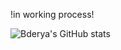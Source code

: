

!in working process!

![Bderya's GitHub stats](https://github-readme-stats.vercel.app/api?username=bderya&show_icons=true&theme=gotham)




<!---
- 👋 Hi, I’m @bderya
- 👀 I’m interested in ...
- 🌱 I’m currently learning ...
- 💞️ I’m looking to collaborate on ...
- 📫 How to reach me ...
--->
<!---
bderya/bderya is a ✨ special ✨ repository because its `README.md` (this file) appears on your GitHub profile.
You can click the Preview link to take a look at your changes.
--->
